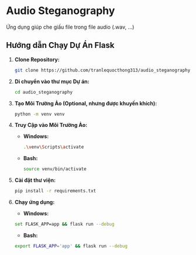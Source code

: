# Audio Steganography

Ứng dụng giúp che giấu file trong file audio (.wav, ...)

## Hướng dẫn Chạy Dự Án Flask

1. **Clone Repository:**
   ```bash
   git clone https://github.com/tranlequocthong313/audio_steganography.git
   ```

2. **Di chuyển vào thư mục Dự án:**
   ```bash
   cd audio_steganography
   ```

3. **Tạo Môi Trường Ảo (Optional, nhưng được khuyến khích):**
   ```bash
   python -m venv venv
   ```

4. **Truy Cập vào Môi Trường Ảo:**
   - **Windows:**
     ```bash
     .\venv\Scripts\activate
     ```

   - **Bash:**
     ```bash
     source venv/bin/activate
     ```

5. **Cài đặt thư viện:**
   ```bash
   pip install -r requirements.txt
   ```

6. **Chạy ứng dụng:**
   - **Windows:**
   ```bash
   set FLASK_APP=app && flask run --debug
   ```

   - **Bash:**
   ```bash
   export FLASK_APP='app' && flask run --debug
   ```
